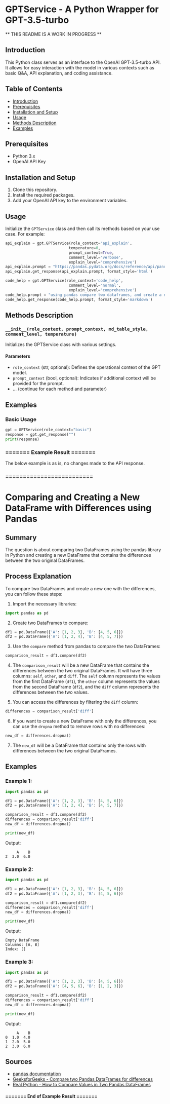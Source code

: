# GPTService - A Python Wrapper for GPT-3.5-turbo

** THIS README IS A WORK IN PROGRESS **

## Introduction

This Python class serves as an interface to the OpenAI GPT-3.5-turbo API. It allows for easy interaction with the model in various contexts such as basic Q&A, API explanation, and coding assistance.

## Table of Contents

- [Introduction](#introduction)
- [Prerequisites](#prerequisites)
- [Installation and Setup](#installation-and-setup)
- [Usage](#usage)
- [Methods Description](#methods-description)
- [Examples](#examples)

## Prerequisites

- Python 3.x
- OpenAI API Key

## Installation and Setup

1. Clone this repository.
2. Install the required packages.
3. Add your OpenAI API key to the environment variables.

## Usage

Initialize the `GPTService` class and then call its methods based on your use case. For example:

```python
api_explain = gpt.GPTService(role_context='api_explain',
                            temperature=0, 
                            prompt_context=True,
                            comment_level='verbose',
                            explain_level='comprehensive')
api_explain.prompt = "https://pandas.pydata.org/docs/reference/api/pandas.DataFrame.merge.html"
api_explain.get_response(api_explain.prompt, format_style='html')
```

```python
code_help = gpt.GPTService(role_context='code_help',
                            comment_level='normal',
                            explain_level='comprehensive')
code_help.prompt = "using pandas compare two dataframes, and create a new one with the differences"
code_help.get_response(code_help.prompt, format_style='markdown')
```

## Methods Description

### `__init__(role_context, prompt_context, md_table_style, comment_level, temperature)`

Initializes the GPTService class with various settings.

#### Parameters
- `role_context` (str, optional): Defines the operational context of the GPT model.
- `prompt_context` (bool, optional): Indicates if additional context will be provided for the prompt.
- ... (continue for each method and parameter)

## Examples

### Basic Usage
```python
gpt = GPTService(role_context="basic")
response = gpt.get_response("")
print(response)
```
### ======= Example Result =======

The below example is as is, no changes made to the API response.

### =========================

# Comparing and Creating a New DataFrame with Differences using Pandas

## Summary
The question is about comparing two DataFrames using the pandas library in Python and creating a new DataFrame that contains the differences between the two original DataFrames.

## Process Explanation
To compare two DataFrames and create a new one with the differences, you can follow these steps:

1. Import the necessary libraries:
```python
import pandas as pd
```

2. Create two DataFrames to compare:
```python
df1 = pd.DataFrame({'A': [1, 2, 3], 'B': [4, 5, 6]})
df2 = pd.DataFrame({'A': [1, 2, 4], 'B': [4, 5, 7]})
```

3. Use the `compare` method from pandas to compare the two DataFrames:
```python
comparison_result = df1.compare(df2)
```

4. The `comparison_result` will be a new DataFrame that contains the differences between the two original DataFrames. It will have three columns: `self`, `other`, and `diff`. The `self` column represents the values from the first DataFrame (`df1`), the `other` column represents the values from the second DataFrame (`df2`), and the `diff` column represents the differences between the two values.

5. You can access the differences by filtering the `diff` column:
```python
differences = comparison_result['diff']
```

6. If you want to create a new DataFrame with only the differences, you can use the `dropna` method to remove rows with no differences:
```python
new_df = differences.dropna()
```

7. The `new_df` will be a DataFrame that contains only the rows with differences between the two original DataFrames.

## Examples

### Example 1:
```python
import pandas as pd

df1 = pd.DataFrame({'A': [1, 2, 3], 'B': [4, 5, 6]})
df2 = pd.DataFrame({'A': [1, 2, 4], 'B': [4, 5, 7]})

comparison_result = df1.compare(df2)
differences = comparison_result['diff']
new_df = differences.dropna()

print(new_df)
```
Output:
```
     A    B
2  3.0  6.0
```

### Example 2:
```python
import pandas as pd

df1 = pd.DataFrame({'A': [1, 2, 3], 'B': [4, 5, 6]})
df2 = pd.DataFrame({'A': [1, 2, 3], 'B': [4, 5, 6]})

comparison_result = df1.compare(df2)
differences = comparison_result['diff']
new_df = differences.dropna()

print(new_df)
```
Output:
```
Empty DataFrame
Columns: [A, B]
Index: []
```

### Example 3:
```python
import pandas as pd

df1 = pd.DataFrame({'A': [1, 2, 3], 'B': [4, 5, 6]})
df2 = pd.DataFrame({'A': [4, 5, 6], 'B': [1, 2, 3]})

comparison_result = df1.compare(df2)
differences = comparison_result['diff']
new_df = differences.dropna()

print(new_df)
```
Output:
```
     A    B
0  1.0  4.0
1  2.0  5.0
2  3.0  6.0
```

## Sources
- [pandas documentation](https://pandas.pydata.org/docs/)
- [GeeksforGeeks - Compare two Pandas DataFrames for differences](https://www.geeksforgeeks.org/compare-two-pandas-dataframes-for-differences/)
- [Real Python - How to Compare Values in Two Pandas DataFrames](https://realpython.com/pandas-compare-rows/)

#### ======= End of Example Result =======
